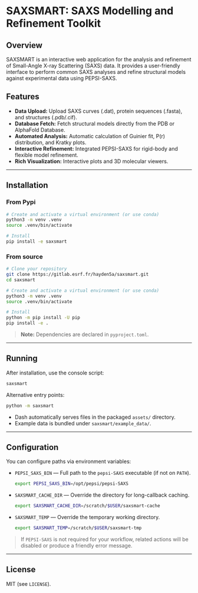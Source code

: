 # SAXSMART: SAXS Modelling and Refinement Toolkit

## Overview

SAXSMART is an interactive web application for the analysis and refinement of Small-Angle X-ray Scattering (SAXS) data. It provides a user-friendly interface to perform common SAXS analyses and refine structural models against experimental data using PEPSI-SAXS.

## Features

- **Data Upload:** Upload SAXS curves (.dat), protein sequences (.fasta), and structures (.pdb/.cif).
- **Database Fetch:** Fetch structural models directly from the PDB or AlphaFold Database.
- **Automated Analysis:** Automatic calculation of Guinier fit, P(r) distribution, and Kratky plots.
- **Interactive Refinement:** Integrated PEPSI-SAXS for rigid-body and flexible model refinement.
- **Rich Visualization:** Interactive plots and 3D molecular viewers.

---

## Installation

### From Pypi

```bash
# Create and activate a virtual environment (or use conda)
python3 -m venv .venv
source .venv/bin/activate

# Install
pip install -e saxsmart
```

### From source

```bash
# Clone your repository
git clone https://gitlab.esrf.fr/hayden5a/saxsmart.git
cd saxsmart

# Create and activate a virtual environment (or use conda)
python3 -m venv .venv
source .venv/bin/activate

# Install
python -m pip install -U pip
pip install -e .
```

> **Note:** Dependencies are declared in `pyproject.toml`.

---

## Running

After installation, use the console script:

```bash
saxsmart
```

Alternative entry points:

```bash
python -m saxsmart
```

- Dash automatically serves files in the packaged `assets/` directory.
- Example data is bundled under `saxsmart/example_data/`.

---

## Configuration

You can configure paths via environment variables:

- `PEPSI_SAXS_BIN` — Full path to the `pepsi-SAXS` executable (if not on `PATH`).
  ```bash
  export PEPSI_SAXS_BIN=/opt/pepsi/pepsi-SAXS
  ```
- `SAXSMART_CACHE_DIR` — Override the directory for long-callback caching.
  ```bash
  export SAXSMART_CACHE_DIR=/scratch/$USER/saxsmart-cache
  ```
- `SAXSMART_TEMP` — Override the temporary working directory.
  ```bash
  export SAXSMART_TEMP=/scratch/$USER/saxsmart-tmp
  ```

> If `PEPSI-SAXS` is not required for your workflow, related actions will be disabled or produce a friendly error message.

---

## License

MIT (see `LICENSE`).